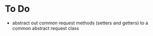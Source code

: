 # To Do

- abstract out common request methods (setters and getters) to a common abstract request class
